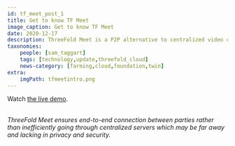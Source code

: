 ```yaml
---
id: tf_meet_post_1
title: Get to know TF Meet
image_caption: Get to know TF Meet
date: 2020-12-17
description: ThreeFold Meet is a P2P alternative to centralized video conferencing solutions.
taxonomies:
    people: [sam_taggart]
    tags: [technology,update,threefold_cloud]
    news-category: [farming,cloud,foundation,twin]
extra:
    imgPath: tfmeetintro.png
---
```


Watch [the live demo](https://www.youtube.com/watch?v=C7BH_o9JbW0&t=815s).
<br/>
<br/>

*ThreeFold Meet ensures end-to-end connection between parties rather than inefficiently going through centralized servers which may be far away and lacking in privacy and security.*
